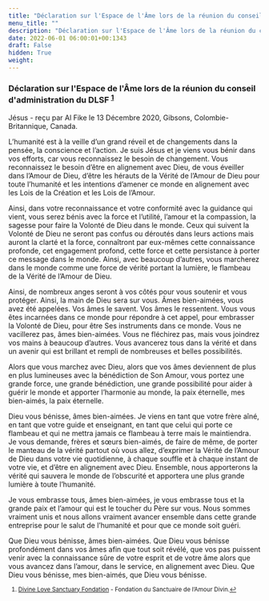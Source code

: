 ```yaml
---
title: "Déclaration sur l'Espace de l'Âme lors de la réunion du conseil d'administration du DLSF"
menu_title: ""
description: "Déclaration sur l'Espace de l'Âme lors de la réunion du conseil d'administration du DLSF"
date: 2022-06-01 06:00:01+00:1343
draft: False
hidden: True
weight:
---
```

### Déclaration sur l'Espace de l'Âme lors de la réunion du conseil d'administration du DLSF <sup id=”a1”>[1](#f1)</sup>

Jésus - reçu par Al Fike le 13 Décembre 2020, Gibsons, Colombie-Britannique, Canada.

L’humanité est à la veille d’un grand réveil et de changements dans la pensée, la conscience et l’action. Je suis Jésus et je viens vous bénir dans vos efforts, car vous reconnaissez le besoin de changement. Vous reconnaissez le besoin d’être en alignement avec Dieu, de vous éveiller dans l’Amour de Dieu, d’être les hérauts de la Vérité de l’Amour de Dieu pour toute l’humanité et les intentions d’amener ce monde en alignement avec les Lois de la Création et les Lois de l’Amour.

Ainsi, dans votre reconnaissance et votre conformité avec la guidance qui vient, vous serez bénis avec la force et l’utilité, l’amour et la compassion, la sagesse pour faire la Volonté de Dieu dans le monde. Ceux qui suivent la Volonté de Dieu ne seront pas confus ou déroutés dans leurs actions mais auront la clarté et la force, connaîtront par eux-mêmes cette connaissance profonde, cet engagement profond, cette force et cette persistance à porter ce message dans le monde. Ainsi, avec beaucoup d’autres, vous marcherez dans le monde comme une force de vérité portant la lumière, le flambeau de la Vérité de l’Amour de Dieu.

Ainsi, de nombreux anges seront à vos côtés pour vous soutenir et vous protéger. Ainsi, la main de Dieu sera sur vous. Âmes bien-aimées, vous avez été appelées. Vos âmes le savent. Vos âmes le ressentent. Vous vous êtes incarnées dans ce monde pour répondre à cet appel, pour embrasser la Volonté de Dieu, pour être Ses instruments dans ce monde. Vous ne vacillerez pas, âmes bien-aimées. Vous ne fléchirez pas, mais vous joindrez vos mains à beaucoup d’autres. Vous avancerez tous dans la vérité et dans un avenir qui est brillant et rempli de nombreuses et belles possibilités.

Alors que vous marchez avec Dieu, alors que vos âmes deviennent de plus en plus lumineuses avec la bénédiction de Son Amour, vous portez une grande force, une grande bénédiction, une grande possibilité pour aider à guérir le monde et apporter l’harmonie au monde, la paix éternelle, mes bien-aimés, la paix éternelle.

Dieu vous bénisse, âmes bien-aimées. Je viens en tant que votre frère aîné, en tant que votre guide et enseignant, en tant que celui qui porte ce flambeau et qui ne mettra jamais ce flambeau à terre mais le maintiendra. Je vous demande, frères et sœurs bien-aimés, de faire de même, de porter le manteau de la vérité partout où vous allez, d’exprimer la Vérité de l’Amour de Dieu dans votre vie quotidienne, à chaque souffle et à chaque instant de votre vie, et d’être en alignement avec Dieu. Ensemble, nous apporterons la vérité qui sauvera le monde de l’obscurité et apportera une plus grande lumière à toute l’humanité.

Je vous embrasse tous, âmes bien-aimées, je vous embrasse tous et la grande paix et l’amour qui est le toucher du Père sur vous. Nous sommes vraiment unis et nous allons vraiment avancer ensemble dans cette grande entreprise pour le salut de l’humanité et pour que ce monde soit guéri.

Que Dieu vous bénisse, âmes bien-aimées. Que Dieu vous bénisse profondément dans vos âmes afin que tout soit révélé, que vos pas puissent venir avec la connaissance sûre de votre esprit et de votre âme alors que vous avancez dans l’amour, dans le service, en alignement avec Dieu. Que Dieu vous bénisse, mes bien-aimés, que Dieu vous bénisse.
<small>

1. <large id=”f1”> [Divine Love Sanctuary Fondation](https://divinelovesanctuary.com/) - Fondation du Sanctuaire de l’Amour Divin.[↩](#a1)
